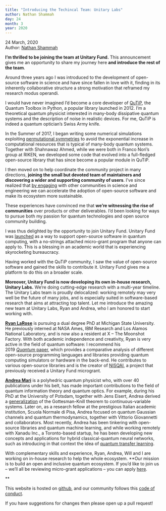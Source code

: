 ```yaml
---
title: "Introducing the Techincal Team: Unitary Labs"
author: Nathan Shammah
day: 24
month: 3
year: 2020
---
```

  
  
24 March, 2020  
Author: [Nathan Shammah](http://nathanshammah.com/)  
  
**I’m thrilled to be joining the team at Unitary Fund.** This announcement gives me an opportunity to share my journey here **and introduce the rest of the team**.  
  
Around three years ago I was introduced to the development of open-source software in science and have since fallen in love with it, finding in its inherently collaborative structure a strong motivation that reframed my research modus operandi.  
  
I would have never imagined I’d become a core developer of [QuTiP](http://qutip.org/), the Quantum Toolbox in Python, a popular library launched in 2012. I’m a theoretical quantum physicist interested in many-body dissipative quantum systems and the description of noise in realistic devices. For me, QuTiP is indeed a quantum optician’s Swiss Army knife.  
  
In the Summer of 2017, I began writing some numerical simulations exploiting [permutational symmetries](https://journals.aps.org/pra/abstract/10.1103/PhysRevA.98.063815) to avoid the exponential increase in computational resources that is typical of many-body quantum systems. Together with Shahnawaz Ahmed, while we were both in Franco Nori’s group at RIKEN, we developed some code that evolved into a full-fledged open-source library that has since become a popular module in QuTiP.  
  
I then moved on to help coordinate the community project in many directions, **joining the small but devoted team of maintainers and discovering a wider and supporting community of users**. I’ve since realized that [by engaging](https://github.com/nathanshammah/scikit-project) with other communities in science and engineering we can accelerate the adoption of open-source software and make its ecosystem more sustainable.  
  
These experiences have convinced me that **we’re witnessing the rise of communities** over products or other deliverables. I’d been looking for ways to pursue both my passion for quantum technologies and open source community building.  
  
I was thus delighted by the opportunity to join Unitary Fund. Unitary Fund was [launched](https://medium.com/@wjzeng/the-unitary-fund-get-2-000-for-your-open-source-quantum-computing-project-d4b4c76ba177) as a way to support open-source software in quantum computing, with a no-strings attached micro-grant program that anyone can apply to. This is a blessing in an academic world that is experiencing skyrocketing bureaucracy.  
  
Having worked with the QuTiP community, I saw the value of open-source software and gained the skills to contribute it. Unitary Fund gives me a platform to do this on a broader scale.  
  
**Moreover, Unitary Fund is now developing its own in-house research, Unitary Labs.** We’re doing cutting-edge research with a multi-year timeline. The Unitary Labs team is proudly delocalized: working remotely may very well be the future of many jobs, and is especially suited in software-based research that aims at attracting top talent. Let me introduce the amazing new team at Unitary Labs, Ryan and Andrea, who I am honored to start working with.  
  
[**Ryan LaRose**](https://www.ryanlarose.com/) is pursuing a dual degree PhD at Michigan State University. He previously interned at NASA Ames, IBM Research and Los Alamos National Laboratory, and is now also a resident at X – The Moonshot Factory. With both academic independence and creativity, Ryan is very active in the field of quantum software: I recommend his 2019 [_Quantum_ paper](https://quantum-journal.org/papers/q-2019-03-25-130/), which provides a comparative analysis of different open-source programming languages and libraries providing quantum computing simulators or hardware in the back-end. He contributes to various open-source libraries and is the creator of [NISQAI](https://github.com/rmlarose/nisqai-devNISQAI), a project that previously received a Unitary Fund microgrant.  
  
[**Andrea Mari**](https://sites.google.com/site/andreamari84/home) is a polyhedric quantum physicist who, with over 40 publications under his belt, has made important contributions to the field of quantum information theory and quantum optics. For example, during his PhD at the University of Potsdam, together with Jens Eisert, Andrea derived a [generalization](https://journals.aps.org/prl/abstract/10.1103/PhysRevLett.109.230503) of the Gottesman-Knill theorem to continuous-variable systems. Later on, as a research fellow at the prestigious Italian academic institution, Scuola Normale di Pisa, Andrea focused on quantum Gaussian channels and quantum thermodynamics, together with Vittorio Giovannetti and collaborators. Most recently, Andrea has been tinkering with open-source libraries and quantum machine learning, and while working remotely with Xanadu Inc., a Toronto-based startup, he has been developing new concepts and applications for hybrid classical-quantum neural networks, such as introducing in that context the idea of [quantum transfer learning](https://arxiv.org/abs/1912.08278).  
  
With complementary skills and experience, Ryan, Andrea, Will and I are working on in-house research to help the whole ecosystem. **Our mission is to build an open and inclusive quantum ecosystem. If you’d like to join us – we’ll all be reviewing micro-grant applications – you can apply [here](https://www.tutorialspoint.com/index.html#apply).  
  
**

This website is hosted on [github](https://github.com/unitaryfund/unitary-fund), and our community follows this [code of conduct](https://github.com/unitaryfund/unitary-fund/blob/master/CODE_OF_CONDUCT.md).  
  
If you have suggestions for changes then please open up a pull request!
